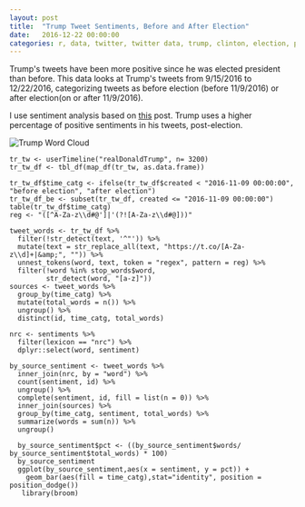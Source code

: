 ```yaml
---
layout: post
title:  "Trump Tweet Sentiments, Before and After Election"
date:   2016-12-22 00:00:00
categories: r, data, twitter, twitter data, trump, clinton, election, politics
---
```


Trump's tweets have been more positive since he was elected president than before. This data looks at Trump's tweets from 9/15/2016 to 12/22/2016, categorizing tweets as before election (before 11/9/2016) or after election(on or after 11/9/2016). 

I use sentiment analysis based on [this](http://varianceexplained.org/r/trump-tweets/) post. Trump uses a higher percentage of positive sentiments in his tweets, post-election.  

![Trump Word Cloud](http://khasachi.com/images/sent.befandafter.png)


    tr_tw <- userTimeline("realDonaldTrump", n= 3200)
    tr_tw_df <- tbl_df(map_df(tr_tw, as.data.frame))
     
    tr_tw_df$time_catg <- ifelse(tr_tw_df$created < "2016-11-09 00:00:00", "before election", "after election")  
    tr_tw_df_be <- subset(tr_tw_df, created <= "2016-11-09 00:00:00")
    table(tr_tw_df$time_catg)
    reg <- "([^A-Za-z\\d#@']|'(?![A-Za-z\\d#@]))"

    tweet_words <- tr_tw_df %>%
      filter(!str_detect(text, '^"')) %>%
      mutate(text = str_replace_all(text, "https://t.co/[A-Za-z\\d]+|&amp;", "")) %>%
      unnest_tokens(word, text, token = "regex", pattern = reg) %>%
      filter(!word %in% stop_words$word,
             str_detect(word, "[a-z]"))
    sources <- tweet_words %>%
      group_by(time_catg) %>%
      mutate(total_words = n()) %>%
      ungroup() %>%
      distinct(id, time_catg, total_words)

    nrc <- sentiments %>%
      filter(lexicon == "nrc") %>%
      dplyr::select(word, sentiment)
    
    by_source_sentiment <- tweet_words %>%
      inner_join(nrc, by = "word") %>%
      count(sentiment, id) %>%
      ungroup() %>%
      complete(sentiment, id, fill = list(n = 0)) %>%
      inner_join(sources) %>%
      group_by(time_catg, sentiment, total_words) %>%
      summarize(words = sum(n)) %>%
      ungroup()

      by_source_sentiment$pct <- ((by_source_sentiment$words/ by_source_sentiment$total_words) * 100)
      by_source_sentiment
      ggplot(by_source_sentiment,aes(x = sentiment, y = pct)) + 
        geom_bar(aes(fill = time_catg),stat="identity", position = position_dodge()) 
       library(broom)



